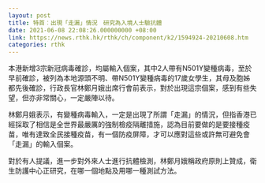 ```yaml
---
layout: post
title: 特首︰出現「走漏」情況　研究為入境人士驗抗體
date: 2021-06-08 22:08:26.000000000 +08:00
link: https://news.rthk.hk/rthk/ch/component/k2/1594924-20210608.htm
categories: rthk
---
```


本港新增3宗新冠病毒確診，均屬輸入個案，其中2人帶有N501Y變種病毒，至於早前確診，被列為本地源頭不明、帶N501Y變種病毒的17歲女學生，其母及胞姊都先後確診，行政長官林鄭月娥出席行會前表示，對於出現這宗個案，感到有些失望，但亦非常關心，一定嚴陣以待。

林鄭月娥表示，有變種病毒輸入，一定是出現了所謂「走漏」的情況，但指香港已經採取了相信是全世界最嚴厲的強制檢疫隔離措施，認為目前要做的是要接種疫苗，唯有達致全民接種疫苗，有一個防疫屏障，才可以應對這些或許無可避免會「走漏」的輸入個案。

對於有人提議，進一步對外來人士進行抗體檢測，林鄭月娥稱政府原則上贊成，衛生防護中心正研究，在哪一個地點及用哪一種測試方法。

